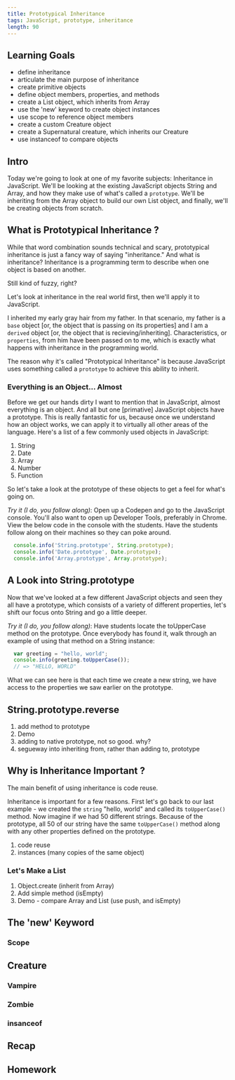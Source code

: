 ```yaml
---
title: Prototypical Inheritance
tags: JavaScript, prototype, inheritance
length: 90
---
```


## Learning Goals

* define inheritance
* articulate the main purpose of inheritance
* create primitive objects
* define object members, properties, and methods
* create a List object, which inherits from Array
* use the 'new' keyword to create object instances
* use scope to reference object members
* create a custom Creature object
* create a Supernatural creature, which inherits our Creature
* use instanceof to compare objects

## Intro

Today we're going to look at one of my favorite subjects: Inheritance in JavaScript. We'll be looking at the existing JavaScript objects String and Array, and how they make use of what's called a `prototype`. We'll be inheriting from the Array object to build our own List object, and finally, we'll be creating objects from scratch.

## What is Prototypical Inheritance ?

While that word combination sounds technical and scary, prototypical inheritance is just a fancy way of saying "inheritance." And what is inheritance? Inheritance is a programming term to describe when one object is based on another.

Still kind of fuzzy, right? 

Let's look at inheritance in the real world first, then we'll apply it to JavaScript.

I inherited my early gray hair from my father. In that scenario, my father is a `base` object [or, the object that is passing on its properties] and I am a `derived` object [or, the object that is recieving/inheriting]. Characteristics, or `properties`, from him have been passed on to me, which is exactly what happens with inheritance in the programming world.

The reason why it's called "Prototypical Inheritance" is because JavaScript uses something called a `prototype` to achieve this ability to inherit.

### Everything is an Object... Almost

Before we get our hands dirty I want to mention that in JavaScript, almost everything is an object. And all but one [primative] JavaScript objects have a prototype. This is really fantastic for us, because once we understand how an object works, we can apply it to virtually all other areas of the language. Here's a list of a few commonly used objects in JavaScript:

1. String
2. Date
3. Array
4. Number
5. Function

So let's take a look at the prototype of these objects to get a feel for what's going on.

*Try it (I do, you follow along)*: Open up a Codepen and go to the JavaScript console. You'll also want to open up Developer Tools, preferably in Chrome. View the below code in the console with the students. Have the students follow along on their machines so they can poke around.

```javascript
  console.info('String.prototype', String.prototype);
  console.info('Date.prototype', Date.prototype);
  console.info('Array.prototype', Array.prototype);
```

## A Look into String.prototype

Now that we've looked at a few different JavaScript objects and seen they all have a prototype, which consists of a variety of different properties, let's shift our focus onto String and go a little deeper.

*Try it (I do, you follow along)*: Have students locate the toUpperCase method on the prototype. Once everybody has found it, walk through an example of using that method on a String instance:

```javascript
  var greeting = "hello, world";
  console.info(greeting.toUpperCase()); 
  // => "HELLO, WORLD"
```
What we can see here is that each time we create a new string, we have access to the properties we saw earlier on the prototype.


## String.prototype.reverse

1. add method to prototype
2. Demo
3. adding to native prototype, not so good. why?
4. segueway into inheriting from, rather than adding to, prototype 

## Why is Inheritance Important ?

The main benefit of using inheritance is code reuse.  

Inheritance is important for a few reasons. First let's go back to our last example - we created the `string` "hello, world" and called its `toUpperCase()` method. Now imagine if we had 50 different strings. Because of the prototype, all 50 of our string have the same `toUpperCase()` method along with any other properties defined on the prototype.

 1. code reuse
 2. instances (many copies of the same object)

### Let's Make a List

1. Object.create (inherit from Array)
2. Add simple method (isEmpty)
3. Demo - compare Array and List (use push, and isEmpty)

## The 'new' Keyword

### Scope

## Creature

### Vampire

### Zombie

### insanceof

## Recap

## Homework


